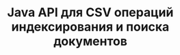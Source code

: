 ---
############################# Static ############################
layout: "auto-gen-gist"
draft: false
path: "ru/search/java/document/csv"
otherformats: PDF DOC DOT DOCX DOCM DOTX DOTM TXT ODT OTT RTF XLS XLT XLSX XLSM XLSB XLTX XLTM XLA XLAM ODS OTS TSV XML PPT PPS POT PPTX PPTM POTX POTM PPSX PPSM ODP PST OST EML EMLX MSG ONE ZIP XHTML MHTML MD CHM EPUB  FB2 

############################# Head ############################
head_title: "Добавление операций индексирования и поиска документов в приложениях Java"
head_description: "GroupDocs.Search Java API поддерживает операции индексирования и поиска документов в таких форматах, как PDF DOC, DOCX, RTF, XLSX, CSV, PPTX, EML, MSG и других."

############################# Header ############################
title: "Java API для CSV операций индексирования и поиска документов"
description: "GroupDocs.Search Java API позволяет разработчикам интегрировать надежные операции поиска и индексирования документов в свои приложения. Он поддерживает такие форматы файлов, как PDF DOC, DOCX, RTF, XLSX, CSV, PPTX MSG, EML и многие другие."

######################### Download Button #######################
button:
    enable: true

############################# About ############################
about:
    enable: true
    title: "Как добавить операции индексирования и поиска документов в приложения Java"
    content: |
       Количество данных и информации стремительно увеличивается с каждым днем. Поэтому очень важно получать правильную информацию своевременно с минимальными затратами и усилиями. Эта веб-страница предоставит информацию о том, как пользователи могут разрабатывать и добавлять эффективные возможности поиска документов в свои бизнес-приложения. . Цель состоит в том, чтобы быстро и точно найти и отобразить информацию, связанную с запросами пользователя. GroupDocs.Search for Java — это очень эффективный и простой в использовании Java API, который помогает разработчикам программного обеспечения выполнять операции текстового поиска от базового до продвинутого уровня в своих собственных приложениях без установки какого-либо стороннего программного обеспечения. API Java предоставляет несколько полезных функций, связанных с поиском, таких как объединение нескольких индексов в общий индекс, распознавание поисковыми запросами различных раскладок клавиатуры, поддержка морфологических форм Word и так далее. Он поддерживает простой, логический, регулярное выражение (Regex), нечеткий поиск с учетом регистра, синоним, омофон, подстановочный знак, поиск по типу объекта, настройку диапазона данных и другие типы запросов для быстрого и элегантного поиска информации. 

############################# content ############################
steps:
    enable: true
    block:
    - title_left: "Создайте новый поисковый индекс или загрузите существующий через Java"
      content_left: |
       GroupDocs.Search Java позволяет разработчикам программного обеспечения создавать новый поисковый индекс или загружать существующий поисковый индекс в свои собственные Java-приложения. В приведенном ниже примере кода Java показано создание нового индекса, а также загрузка существующего с использованием всего нескольких строк кода Java.

      title_right: "Создать новый или загрузить существующий поисковый индекс через Java"
      content_right: |
         * Для начала нужно указать путь к папке index
         * Создайте экземпляр класса [Index](https://apireference.groupdocs.com/search/java/com.groupdocs.search/Index#Index(java.lang.String))
         * Выше создаст индекс в памяти или на диске, а также может загрузить существующий индекс.
       
      gisthash: "02615fe51a919acdc5363d46c181dc7f"
      gistfile: "create_or_load_search_index.java"

    - title_left: "Синхронное индексирование документов CSV через Java"
      content_left: |
       GroupDocs.Search Java API позволяет программистам синхронно индексировать документы с помощью всего нескольких строк кода внутри своих собственных Java-приложений. В приведенных ниже примерах кода Java показано, как легко выполнять синхронное индексирование документов. 

      title_right: "Синхронно добавить документ CSV в поисковый индекс"
      content_right: |
        * Для начала нужно указать путь к папке index
        * Укажите путь к папке с документами для поиска
        * Создайте экземпляр класса [Index(indexFolder)](https://apireference.groupdocs.com/search/java/com.groupdocs.search/Index#Index(java.lang.String))
        * Выше будет создан индекс в памяти или на диске или открыт существующий индекс.
        * Синхронная индексация документов из указанной папки
     
      gisthash: "7079bf3c06128a69b842150d080e5e0b"
      gistfile: "Add_files_synchronously_to_indexing.java"
      
    - title_left: "Выполнение асинхронного индексирования документов через Java"
      content_left: |
        GroupDocs.Search Java API позволяет специалистам по программному обеспечению выполнять асинхронное индексирование документов внутри своих собственных Java-приложений. Приведенный ниже код Java демонстрирует, как разработчики могут асинхронно индексировать документы, используя всего пару строк кода Java.

      title_right: "Добавить документ CSV в поисковый индекс асинхронно"
      content_right: |
        * Для начала нужно указать путь к папке index
        * Укажите путь к папке с документами для поиска
        * Создайте экземпляр класса [Index(indexFolder)](https://apireference.groupdocs.com/search/java/com.groupdocs.search/Index#Index(java.lang.String))
        * Подписка на событие
        * Необходимо написать Код, указывающий на завершение операции
        * Установка флага для асинхронной индексации
        * Асинхронное индексирование документов из указанной папки
     
      gisthash: "7079bf3c06128a69b842150d080e5e0b"
      gistfile: "Add_files_asynchronously_to_indexing.java"

    - title_left: "Как выделить результаты поиска в Java-приложениях"
      content_left: |
       GroupDocs.Search Java API позволяет разработчикам интерпретировать результаты поиска и перечислять найденные документы, а также слова и фразы. Также можно выделить текст документа CSV. Ниже приведен пример кода Java, который демонстрирует, как перечислить найденные документы и выделить результаты поиска с помощью всего нескольких строк кода.

      title_right: "Выделите результаты поиска с помощью Java"
      content_right: |
        * Поиск по индексу
        * После успешного поиска распечатайте результат
        * Перебирать документы и отображать найденные документы
        * Выделение вхождений в тексте
        * Создание выходного документа в формате HTML с выделенными результатами поиска
     
      gisthash: "cc88d485f007d6da0d943043c8e13a52"
      gistfile: "how_to_highlight_search_result.java"

    - title_left: "Системные Требования"
      content_left: |
        GroupDocs.Search для Java поддерживается на всех основных платформах и операционных системах. Чтобы ознакомиться с полным руководством по системным требованиям, посетите [системные требования](https://docs.groupdocs.com/search/java/system-requirements/) перед выполнением приведенного ниже кода. Убедитесь, что на вашем компьютере установлены следующие предварительные требования. система:
          * Операционные системы: Microsoft Windows, Linux, MacOS
          * Поддержка версий Java: J2SE 7.0 (1.7), J2SE 8.0 (1.8) или выше
          * Получите последнюю версию GroupDocs.Search для Java API из GroupDocs  [репозитория](https://repository.groupdocs.com/repo/com/groupdocs/groupdocs-search/)
        
      title_right: "Зачем использовать GroupDocs.Search"
      content_right: |
        * Создание поискового индекса как в памяти, так и на диске.
        * Возможность индексации из файла, потока или структуры.
        * Поддержка индексирования защищенных паролем документов.
        * Поддержка слияния нескольких индексов.
        * Фильтровать документ во время поисковой индексации.
        * Поддержка проверки орфографии во время поиска.
        * Смешанные символы полностью поддерживаются
        * Объединение различных типов поиска в один поисковый запрос.
        * Поддержка простого поиска слов и регулярных выражений
        * Полная поддержка замены псевдонимов в поисковых запросах.

demos:
    enable: true
        

more_formats:
    enable: true


back_to_top:
    enable: true
---